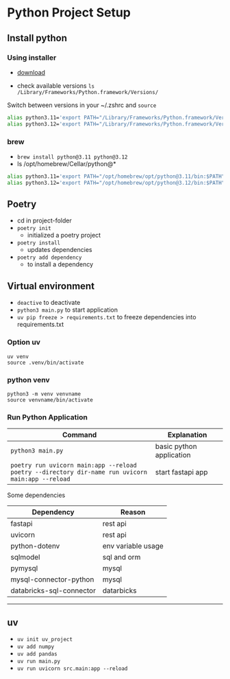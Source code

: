 # Python Project Setup

## Install python

### Using installer

- [download](https://www.python.org/downloads/)

- check available versions `ls /Library/Frameworks/Python.framework/Versions/`

Switch between versions in your ~/.zshrc and `source`

```bash
alias python3.11='export PATH="/Library/Frameworks/Python.framework/Versions/3.11/bin:$PATH" && python3 --version'
alias python3.12='export PATH="/Library/Frameworks/Python.framework/Versions/3.12/bin:$PATH" && python3 --version'
```

### brew

- `brew install python@3.11 python@3.12`
- ls /opt/homebrew/Cellar/python@*

```bash
alias python3.11='export PATH="/opt/homebrew/opt/python@3.11/bin:$PATH" && python3 --version'
alias python3.12='export PATH="/opt/homebrew/opt/python@3.12/bin:$PATH" && python3 --version'
```

## Poetry

- cd in project-folder
- `poetry init`
  - initialized a poetry project
- `poetry install`
  - updates dependencies
- `poetry add dependency`
  - to install a dependency

## Virtual environment

- `deactive` to deactivate
- `python3 main.py` to start application
- `uv pip freeze > requirements.txt` to freeze dependencies into requirements.txt

### Option uv

    uv venv
    source .venv/bin/activate

### python venv

    python3 -m venv venvname
    source venvname/bin/activate

### Run Python Application

Command | Explanation |
---------|----------|
 `python3 main.py` | basic python application |
 `poetry run uvicorn main:app --reload`<br/> `poetry --directory dir-name run uvicorn main:app --reload` | start fastapi app |

Some dependencies

Dependency | Reason |
---------|----------|
fastapi | rest api |
uvicorn | rest api |
python-dotenv | env variable usage |
sqlmodel | sql and orm|
pymysql | mysql |
mysql-connector-python | mysql |
databricks-sql-connector | datarbicks |

--------------------------------

## uv

- `uv init uv_project`
- `uv add numpy`
- `uv add pandas`
- `uv run main.py`
- `uv run uvicorn src.main:app --reload`
